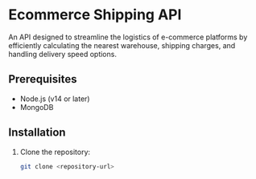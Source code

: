 
# Ecommerce Shipping API

An API designed to streamline the logistics of e-commerce platforms by efficiently calculating the nearest warehouse, shipping charges, and handling delivery speed options.

## Prerequisites

- Node.js (v14 or later)
- MongoDB

## Installation

1. Clone the repository:
   ```bash
   git clone <repository-url>

